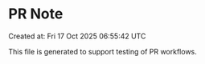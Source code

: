 # PR Note

Created at: Fri 17 Oct 2025 06:55:42 UTC

This file is generated to support testing of PR workflows.

